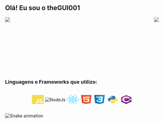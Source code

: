 ## Olá! Eu sou o theGUI001

<div height="180em" width='100%' align="center">

  <picture>
    <source
      srcset="https://github-readme-stats.vercel.app/api?username=thegui001&show_icons=true&include_all_commits=true&count_private=true&theme=codeSTACKr"
      media="(prefers-color-scheme: dark)" />
    <source
      srcset="https://github-readme-stats.vercel.app/api?username=thegui001&show_icons=true&include_all_commits=true&count_private=true&bg_color=00000000&theme=great-gatsby"
      media="(prefers-color-scheme: light), (prefers-color-scheme: no-preference)" />
    <img align="left" height="180em" src="https://github-readme-stats.vercel.app/api?username=thegui001&show_icons=true&include_all_commits=true&count_private=true" />
  </picture>
  <img align="center" height="180em" width='2px' diplay='hide'/>
  <picture>
    <source
      srcset="https://github-readme-stats.vercel.app/api/top-langs/?username=thegui001&layout=compact&card_width=350px&theme=codeSTACKr"
      media="(prefers-color-scheme: dark)" />
    <source
      srcset="https://github-readme-stats.vercel.app/api/top-langs/?username=thegui001&layout=compact&card_width=350px&bg_color=00000000&theme=great-gatsby"
      media="(prefers-color-scheme: light), (prefers-color-scheme: no-preference)" />
    <img align="right" height="180em" src="https://github-readme-stats.vercel.app/api/top-langs/?username=thegui001&card_width=350px&layout=compact" />
  </picture>

</div>
  


### Linguagens e Frameworks que utilizo:
  <div align="center" width="100%" top="50px"><br>
  <img align="center" alt="Js" height="30" width="40" src="https://raw.githubusercontent.com/devicons/devicon/master/icons/javascript/javascript-plain.svg">
  <img align="center" alt="NodeJs" height="30" width="40" src="https://cdn.jsdelivr.net/gh/devicons/devicon/icons/nodejs/nodejs-original.svg" />
  <img align="center" alt="React" height="30" width="40" src="https://raw.githubusercontent.com/devicons/devicon/master/icons/react/react-original.svg">
  <img align="center" alt="HTML" height="30" width="40" src="https://raw.githubusercontent.com/devicons/devicon/master/icons/html5/html5-original.svg">
  <img align="center" alt="CSS" height="30" width="40" src="https://raw.githubusercontent.com/devicons/devicon/master/icons/css3/css3-original.svg">
  <img align="center" alt="Python" height="30" width="40" src="https://raw.githubusercontent.com/devicons/devicon/master/icons/python/python-original.svg">
  <img align="center" alt="Csharp" height="30" width="40" src="https://raw.githubusercontent.com/devicons/devicon/master/icons/csharp/csharp-original.svg">
</div>

##
  
![Snake animation](https://github.com/theGUI001/theGUI001/blob/output/github-contribution-grid-snake.svg)
